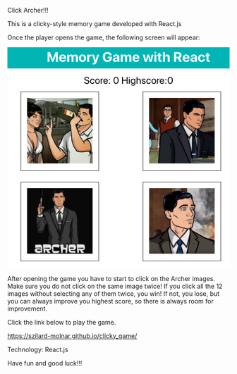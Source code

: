 Click Archer!!!

This is a clicky-style memory game developed with React.js

Once the player opens the game, the following screen will appear:

![app screenshot](/images/archer.png)

After opening the game you have to start to click on the Archer images. Make sure you do not click on the same image twice! If you click all the 12 images without selecting any of them twice, you win! If not, you lose, but you can always improve you highest score, so there is always room for improvement.

Click the link below to play the game.

https://szilard-molnar.github.io/clicky_game/

Technology: React.js

Have fun and good luck!!!